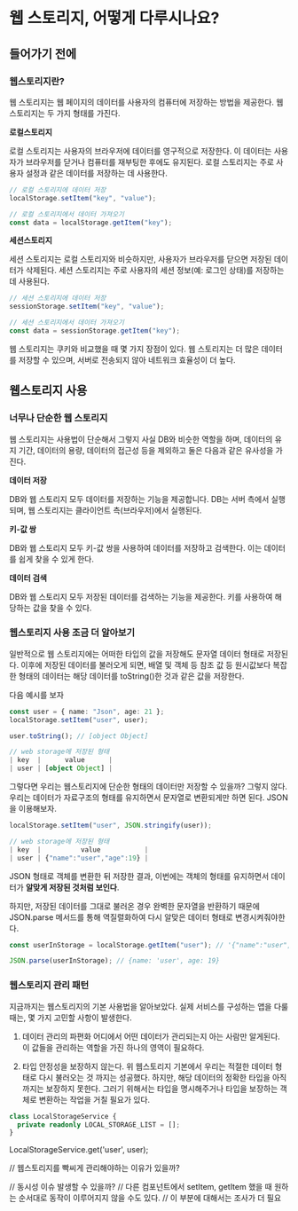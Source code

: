 # 웹 스토리지, 어떻게 다루시나요?

## 들어가기 전에

### 웹스토리지란?

웹 스토리지는 웹 페이지의 데이터를 사용자의 컴퓨터에 저장하는 방법을 제공한다. 웹 스토리지는 두 가지 형태를 가진다.

**로컬스토리지**

로컬 스토리지는 사용자의 브라우저에 데이터를 영구적으로 저장한다. 이 데이터는 사용자가 브라우저를 닫거나 컴퓨터를 재부팅한 후에도 유지된다. 로컬 스토리지는 주로 사용자 설정과 같은 데이터를 저장하는 데 사용한다.

```typescript
// 로컬 스토리지에 데이터 저장
localStorage.setItem("key", "value");

// 로컬 스토리지에서 데이터 가져오기
const data = localStorage.getItem("key");
```

**세션스토리지**

세션 스토리지는 로컬 스토리지와 비슷하지만, 사용자가 브라우저를 닫으면 저장된 데이터가 삭제된다. 세션 스토리지는 주로 사용자의 세션 정보(예: 로그인 상태)를 저장하는 데 사용된다.

```typescript
// 세션 스토리지에 데이터 저장
sessionStorage.setItem("key", "value");

// 세션 스토리지에서 데이터 가져오기
const data = sessionStorage.getItem("key");
```

웹 스토리지는 쿠키와 비교했을 때 몇 가지 장점이 있다. 웹 스토리지는 더 많은 데이터를 저장할 수 있으며, 서버로 전송되지 않아 네트워크 효율성이 더 높다.

## 웹스토리지 사용

### 너무나 단순한 웹 스토리지

웹 스토리지는 사용법이 단순해서 그렇지 사실 DB와 비슷한 역할을 하며, 데이터의 유지 기간, 데이터의 용량, 데이터의 접근성 등을 제외하고 둘은 다음과 같은 유사성을 가진다.

**데이터 저장**

DB와 웹 스토리지 모두 데이터를 저장하는 기능을 제공합니다. DB는 서버 측에서 실행되며, 웹 스토리지는 클라이언트 측(브라우저)에서 실행된다.

**키-값 쌍**

DB와 웹 스토리지 모두 키-값 쌍을 사용하여 데이터를 저장하고 검색한다. 이는 데이터를 쉽게 찾을 수 있게 한다.

**데이터 검색**

DB와 웹 스토리지 모두 저장된 데이터를 검색하는 기능을 제공한다. 키를 사용하여 해당하는 값을 찾을 수 있다.

### 웹스토리지 사용 조금 더 알아보기

일반적으로 웹 스토리지에는 어떠한 타입의 값을 저장해도 문자열 데이터 형태로 저장된다.
이후에 저장된 데이터를 불러오게 되면, 배열 및 객체 등 참조 값 등 원시값보다 복잡한 형태의 데이터는 해당 데이터를 toString()한 것과 같은 값을 저장한다.

다음 예시를 보자

```typescript
const user = { name: "Json", age: 21 };
localStorage.setItem("user", user);

user.toString(); // [object Object]

// web storage에 저장된 형태
| key  |      value      |
| user | [object Object] |
```

그렇다면 우리는 웹스토리지에 단순한 형태의 데이터만 저장할 수 있을까? 그렇지 않다. 우리는 데이터가 자료구조의 형태를 유지하면서 문자열로 변환되게만 하면 된다. JSON을 이용해보자.

```typescript
localStorage.setItem("user", JSON.stringify(user));

// web storage에 저장된 형태
| key  |          value           |
| user | {"name":"user","age":19} |
```

JSON 형태로 객체를 변환한 뒤 저장한 결과, 이번에는 객체의 형태를 유지하면서 데이터가 **알맞게 저장된 것처럼 보인다**.

하지만, 저장된 데이터를 그대로 불러온 경우 완벽한 문자열을 반환하기 때문에 JSON.parse 메서드를 통해 역질렬화하여 다시 알맞은 데이터 형태로 변경시켜줘야한다.

```typescript
const userInStorage = localStorage.getItem("user"); // '{"name":"user","age":19}';

JSON.parse(userInStorage); // {name: 'user', age: 19}
```

### 웹스토리지 관리 패턴

지금까지는 웹스토리지의 기본 사용법을 알아보았다.
실제 서비스를 구성하는 앱을 다룰 때는, 몇 가지 고민할 사항이 발생한다.

1. 데이터 관리의 파편화
   어디에서 어떤 데이터가 관리되는지 아는 사람만 알게된다. 이 값들을 관리하는 역할을 가진 하나의 영역이 필요하다.

2. 타입 안정성을 보장하지 않는다.
   위 웹스토리지 기본에서 우리는 적절한 데이터 형태로 다시 불러오는 것 까지는 성공했다. 하지만, 해당 데이터의 정확한 타입을 아직까지는 보장하지 못한다. 그러기 위해서는 타입을 명시해주거나 타입을 보장하는 객체로 변환하는 작업을 거칠 필요가 있다.

```typescript
class LocalStorageService {
  private readonly LOCAL_STORAGE_LIST = [];
}
```

LocalStorageService.get('user', user);

// 웹스토리지를 빡씨게 관리해야하는 이유가 있을까?

// 동시성 이슈 발생할 수 있을까?
// 다른 컴포넌트에서 setItem, getItem 했을 때 원하는 순서대로 동작이 이루어지지 않을 수도 있다.
// 이 부분에 대해서는 조사가 더 필요
